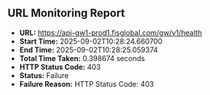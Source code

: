 ## URL Monitoring Report

- **URL:** https://api-gw1-prod1.fisglobal.com/gw/v1/health
- **Start Time:** 2025-09-02T10:28:24.660700
- **End Time:** 2025-09-02T10:28:25.059374
- **Total Time Taken:** 0.398674 seconds
- **HTTP Status Code:** 403
- **Status:** Failure
- **Failure Reason:** HTTP Status Code: 403
